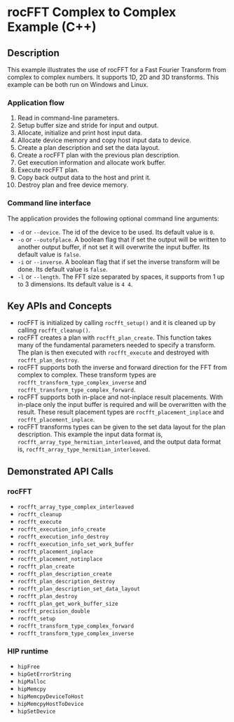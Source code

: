 # rocFFT Complex to Complex Example (C++)

## Description

This example illustrates the use of rocFFT for a Fast Fourier Transform from complex to complex numbers. It supports 1D, 2D and 3D transforms. This example can be both run on Windows and Linux.

### Application flow

1. Read in command-line parameters.
2. Setup buffer size and stride for input and output.
3. Allocate, initialize and print host input data.
4. Allocate device memory and copy host input data to device.
5. Create a plan description and set the data layout.
6. Create a rocFFT plan with the previous plan description.
7. Get execution information and allocate work buffer.
8. Execute rocFFT plan.
9. Copy back output data to the host and print it.
10. Destroy plan and free device memory.

### Command line interface

The application provides the following optional command line arguments:

- `-d` or `--device`. The id of the device to be used. Its default value is `0`.
- `-o` or `--outofplace`. A boolean flag that if set the output will be written to another output buffer, if not set it will overwrite the input buffer. Its default value is `false`.
- `-i` or `--inverse`. A boolean flag that if set the inverse transform will be done. Its default value is `false`.
- `-l` or `--length`. The FFT size separated by spaces, it supports from 1 up to 3 dimensions. Its default value is `4 4`.

## Key APIs and Concepts

- rocFFT is initialized by calling `rocfft_setup()` and it is cleaned up by calling `rocfft_cleanup()`.
- rocFFT creates a plan with `rocfft_plan_create`. This function takes many of the fundamental parameters needed to specify a transform. The plan is then executed with `rocfft_execute` and destroyed with `rocfft_plan_destroy`.
- rocFFT supports both the inverse and forward direction for the FFT from complex to complex. These transform types are `rocfft_transform_type_complex_inverse` and `rocfft_transform_type_complex_forward`.
- rocFFT supports both in-place and not-inplace result placements. With in-place only the input buffer is required and will be overwritten with the result. These result placement types are `rocfft_placement_inplace` and `rocfft_placement_inplace`.
- rocFFT transforms types can be given to the set data layout for the plan description. This example the input data format is, `rocfft_array_type_hermitian_interleaved`, and the output data format is, `rocfft_array_type_hermitian_interleaved`.

## Demonstrated API Calls

### rocFFT

- `rocfft_array_type_complex_interleaved`
- `rocfft_cleanup`
- `rocfft_execute`
- `rocfft_execution_info_create`
- `rocfft_execution_info_destroy`
- `rocfft_execution_info_set_work_buffer`
- `rocfft_placement_inplace`
- `rocfft_placement_notinplace`
- `rocfft_plan_create`
- `rocfft_plan_description_create`
- `rocfft_plan_description_destroy`
- `rocfft_plan_description_set_data_layout`
- `rocfft_plan_destroy`
- `rocfft_plan_get_work_buffer_size`
- `rocfft_precision_double`
- `rocfft_setup`
- `rocfft_transform_type_complex_forward`
- `rocfft_transform_type_complex_inverse`

### HIP runtime

- `hipFree`
- `hipGetErrorString`
- `hipMalloc`
- `hipMemcpy`
- `hipMemcpyDeviceToHost`
- `hipMemcpyHostToDevice`
- `hipSetDevice`
